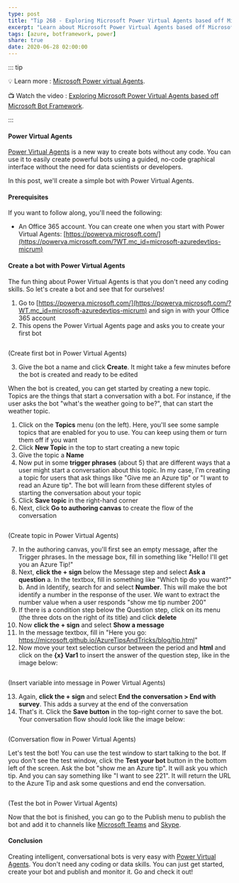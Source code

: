 ```yaml
---
type: post
title: "Tip 268 - Exploring Microsoft Power Virtual Agents based off Microsoft Bot Framework"
excerpt: "Learn about Microsoft Power Virtual Agents based off Microsoft Bot Framework"
tags: [azure, botframework, power]
share: true
date: 2020-06-28 02:00:00
---
```


::: tip 

:bulb: Learn more : [Microsoft Power virtual Agents](https://docs.microsoft.com/power-virtual-agents/fundamentals-what-is-power-virtual-agents?WT.mc_id=docs-azuredevtips-micrum). 

:tv: Watch the video : [Exploring Microsoft Power Virtual Agents based off Microsoft Bot Framework](https://www.youtube.com/watch?v=4uJnIi-xOmM&list=PLLasX02E8BPCNCK8Thcxu-Y-XcBUbhFWC&index=12&t=0s?WT.mc_id=youtube-azuredevtips-micrum).

:::

#### Power Virtual Agents

[Power Virtual Agents](https://docs.microsoft.com/power-virtual-agents/fundamentals-what-is-power-virtual-agents) is a new way to create bots without any code. You can use it to easily create powerful bots using a guided, no-code graphical interface without the need for data scientists or developers.

In this post, we'll create a simple bot with Power Virtual Agents.

#### Prerequisites

If you want to follow along, you'll need the following:
* An Office 365 account. You can create one when you start with Power Virtual Agents: [https://powerva.microsoft.com/](https://powerva.microsoft.com/?WT.mc_id=microsoft-azuredevtips-micrum)

#### Create a bot with Power Virtual Agents

The fun thing about Power Virtual Agents is that you don't need any coding skills. So let's create a bot and see that for ourselves!

1. Go to [https://powerva.microsoft.com/](https://powerva.microsoft.com/?WT.mc_id=microsoft-azuredevtips-micrum) and sign in with your Office 365 account
2. This opens the Power Virtual Agents page and asks you to create your first bot

<img :src="$withBase('/files/55botframeworkcomposer.png')">

(Create first bot in Power Virtual Agents)

3. Give the bot a name and click **Create**. It might take a few minutes before the bot is created and ready to be edited

When the bot is created, you can get started by creating a new topic. Topics are the things that start a conversation with a bot. For instance, if the user asks the bot "what's the weather going to be?", that can start the weather topic. 
1. Click on the **Topics** menu (on the left). Here, you'll see some sample topics that are enabled for you to use. You can keep using them or turn them off if you want
2. Click **New Topic** in the top to start creating a new topic
3. Give the topic a **Name**
4. Now put in some **trigger phrases** (about 5) that are different ways that a user might start a conversation about this topic. In my case, I'm creating a topic for users that ask things like "Give me an Azure tip" or "I want to read an Azure tip". The bot will learn from these different styles of starting the conversation about your topic
5. Click **Save topic** in the right-hand corner
6. Next, click **Go to authoring canvas** to create the flow of the conversation

<img :src="$withBase('/files/56addtrigger.png')">

(Create topic in Power Virtual Agents)

7. In the authoring canvas, you'll first see an empty message, after the Trigger phrases. In the message box, fill in something like "Hello! I'll get you an Azure Tip!"
8. Next, **click the + sign** below the Message step and select **Ask a question**
   a. In the textbox, fill in something like "Which tip do you want?"
   b. And in Identify, search for and select **Number**. This will make the bot identify a number in the response of the user. We want to extract the number value when a user responds "show me tip number 200"
9. If there is a condition step below the Question step, click on its menu (the three dots on the right of its title) and click **delete**
10. Now **click the + sign** and select **Show a message**
11. In the message textbox, fill in "Here you go: https://microsoft.github.io/AzureTipsAndTricks/blog/tip.html"
12. Now move your text selection cursor between the period and **html** and click on the **{x} Var1** to insert the answer of the question step, like in the image below:

<img :src="$withBase('/files/56insertvariable.png')">

(Insert variable into message in Power Virtual Agents)

13. Again, **click the + sign** and select **End the conversation > End with survey**. This adds a survey at the end of the conversation
14. That's it. Click the **Save button** in the top-right corner to save the bot. Your conversation flow should look like the image below:

<img :src="$withBase('/files/56workflow.png')">

(Conversation flow in Power Virtual Agents)

Let's test the bot! You can use the test window to start talking to the bot. If you don't see the test window, click the **Test your bot** button in the bottom left of the screen. Ask the bot "show me an Azure tip". It will ask you which tip. And you can say something like "I want to see 221". It will return the URL to the Azure Tip and ask some questions and end the conversation. 

<img :src="$withBase('/files/56testbot.png')">

(Test the bot in Power Virtual Agents)

Now that the bot is finished, you can go to the Publish menu to publish the bot and add it to channels like [Microsoft Teams](https://products.office.com/microsoft-teams/group-chat-software?WT.mc_id=other-azuredevtips-micrum) and [Skype](https://www.skype.com/?WT.mc_id=other-azuredevtips-micrum).

#### Conclusion

Creating intelligent, conversational bots is very easy with [Power Virtual Agents](https://docs.microsoft.com/power-virtual-agents/fundamentals-what-is-power-virtual-agents?WT.mc_id=docs-azuredevtips-micrum). You don't need any coding or data skills. You can just get started, create your bot and publish and monitor it. Go and check it out!